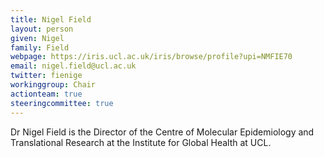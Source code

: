 ```yaml
---
title: Nigel Field
layout: person
given: Nigel
family: Field
webpage: https://iris.ucl.ac.uk/iris/browse/profile?upi=NMFIE70
email: nigel.field@ucl.ac.uk
twitter: fienige
workinggroup: Chair
actionteam: true
steeringcommittee: true
---
```


Dr Nigel Field is the Director of the Centre of Molecular Epidemiology and Translational Research at the Institute for Global Health at UCL.
